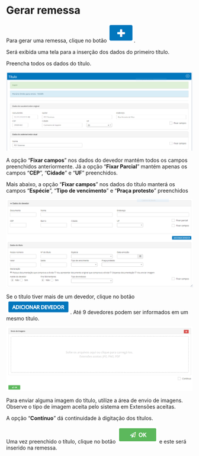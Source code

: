 # Gerar remessa

Para gerar uma remessa, clique no botão <img src="../../../../.gitbook/assets/image (37).png" alt="" data-size="line">.&#x20;

Será exibida uma tela para a inserção dos dados do primeiro título.

Preencha todos os dados do título.

![](<../../../../.gitbook/assets/image (34).png>)

A opção “**Fixar campos**”  nos dados do devedor mantém todos os campos preenchidos anteriormente. Já a opção “**Fixar Parcial**” mantém apenas os campos “**CEP**”, “**Cidade**” e “**UF**” preenchidos.

Mais abaixo, a opção “**Fixar campos**” nos dados do título manterá os campos “**Espécie**”, “**Tipo de vencimento**” e “**Praça protesto**” preenchidos

![](<../../../../.gitbook/assets/image (12).png>)

Se o título tiver mais de um devedor, clique no botão ![](<../../../../.gitbook/assets/image (3).png>). Até 9 devedores podem ser informados em um mesmo título.&#x20;

![](<../../../../.gitbook/assets/image (38).png>)

Para enviar alguma imagem do título, utilize a área de envio de imagens. \
Observe o tipo de imagem aceita pelo sistema em Extensões aceitas.

A opção “**Contínuo**” dá continuidade à digitação dos títulos.

Uma vez preenchido o título, clique no botão <img src="../../../../.gitbook/assets/image (19).png" alt="" data-size="line"> e este será inserido na remessa.
